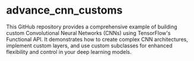 # advance_cnn_customs
This GitHub repository provides a comprehensive example of building custom Convolutional Neural Networks (CNNs) using TensorFlow's Functional API. It demonstrates how to create complex CNN architectures, implement custom layers, and use custom subclasses for enhanced flexibility and control in your deep learning models.
